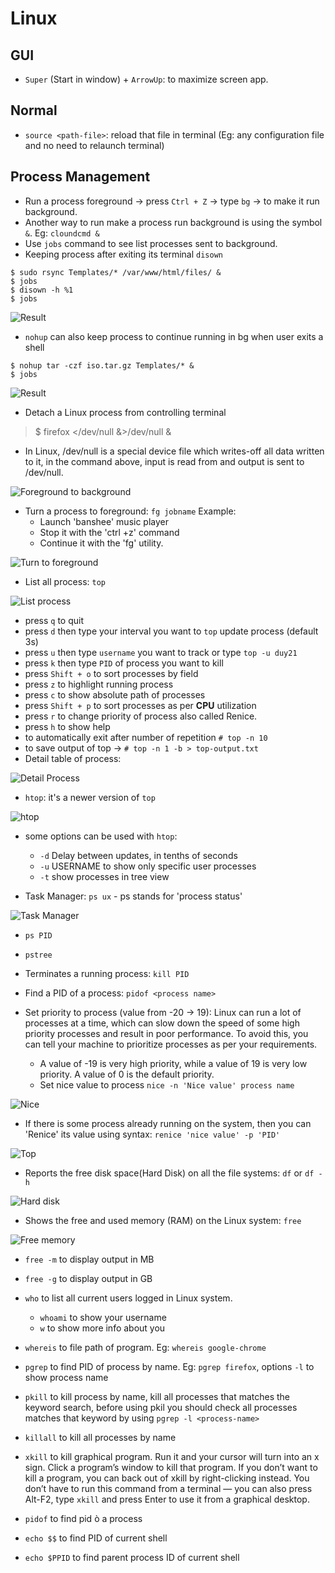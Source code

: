 # Linux

## GUI
- `Super` (Start in window) + `ArrowUp`: to maximize screen app.

## Normal
- `source <path-file>`: reload that file in terminal (Eg: any configuration file and no need to relaunch terminal)

## Process Management
- Run a process foreground -> press `Ctrl + Z` -> type `bg` -> to make it run background.
- Another way to run make a process run background is using the symbol `&`. Eg: `cloundcmd &`
- Use `jobs` command to see list processes sent to background.
- Keeping process after exiting its terminal `disown`
```shell
$ sudo rsync Templates/* /var/www/html/files/ &
$ jobs
$ disown -h %1
$ jobs
```
![Result](https://www.tecmint.com/wp-content/uploads/2016/10/Keep-Linux-Processes-Running.png)

- `nohup` can also keep process to continue running in bg when user exits a shell
```shell
$ nohup tar -czf iso.tar.gz Templates/* &
$ jobs
```

![Result](https://www.tecmint.com/wp-content/uploads/2016/10/Put-Linux-Process-in-Background.png)

- Detach a Linux process from controlling terminal 
> $ firefox </dev/null &>/dev/null &
  
  - In Linux, /dev/null is a special device file which writes-off all data written to it, in the command above, input is read from and output is sent to /dev/null.

![Foreground to background](https://www.guru99.com/images/bg.jpg)

- Turn a process to foreground: `fg jobname`
  Example:
  - Launch 'banshee' music player
  - Stop it with the 'ctrl +z' command
  - Continue it with the 'fg' utility.
  
![Turn to foreground](https://www.guru99.com/images/fg.png)

- List all process: `top`

![List process](https://www.guru99.com/images/top.png)

  - press `q` to quit
  - press `d` then type your interval you want to `top` update process (default 3s)
  - press `u` then type `username` you want to track or type `top -u duy21`
  - press `k` then type `PID` of process you want to kill
  - press `Shift + o` to sort processes by field
  - press `z` to highlight running process
  - press `c` to show absolute path of processes
  - press `Shift + p` to sort processes as per **CPU** utilization
  - press `r` to change priority of process also called Renice.
  - press `h` to show help
  - to automatically exit after <time> number of repetition `# top -n 10`
  - to save output of top -> `# top -n 1 -b > top-output.txt`
  - Detail table of process:

![Detail Process](https://i.ibb.co/YRN8rRY/Screenshot-from-2020-04-03-17-52-29.png)

- `htop`: it's a newer version of `top`

![htop](https://miro.medium.com/max/1400/1*lAAYOlCkrmhYkbXLQ05Ovg.png)

  - some options can be used with `htop`:
    - `-d` Delay between updates, in tenths of seconds
    - `-u` USERNAME to show only specific user processes
    - `-t` show processes in tree view

- Task Manager: `ps ux` - ps stands for 'process status'

![Task Manager](https://www.guru99.com/images/ps.png)
  
  - `ps PID`
  - `pstree`

- Terminates a running process: `kill PID`
- Find a PID of a process: `pidof <process name>`

- Set priority to process (value from -20 -> 19): Linux can run a lot of processes at a time, which can slow down the speed of some high priority processes and result in poor performance. To avoid this, you can tell your machine to prioritize processes as per your requirements.
  - A value of -19 is very high priority, while a value of 19 is very low priority. A value of 0 is the default priority.
  - Set nice value to process `nice -n 'Nice value' process name`
  
![Nice](https://www.guru99.com/images/changing_niceness.png)
  
  - If there is some process already running on the system, then you can 'Renice' its value using syntax: `renice 'nice value' -p 'PID'`
  
![Top](https://www.guru99.com/images/renicing.png)

- Reports the free disk space(Hard Disk) on all the file systems: `df` or `df -h`

![Hard disk](https://www.guru99.com/images/df.png)

- Shows the free and used memory (RAM) on the Linux system: `free`

![Free memory](https://www.guru99.com/images/free.png)

  - `free -m` to display output in MB

  - `free -g` to display output in GB

- `who` to list all current users logged in Linux system.
  - `whoami` to show your username
  - `w` to show more info about you
  
- `whereis` to file path of program. Eg: `whereis google-chrome`
- `pgrep` to find PID of process by name. Eg: `pgrep firefox`, options `-l` to show process name
- `pkill` to kill process by name, kill all processes that matches the keyword search, before using pkil you should check all processes matches that keyword by using `pgrep -l <process-name>`
- `killall` to kill all processes by name
- `xkill` to kill graphical program. Run it and your cursor will turn into an x sign. Click a program’s window to kill that program. If you don’t want to kill a program, you can back out of xkill by right-clicking instead. You don’t have to run this command from a terminal — you can also press Alt-F2, type `xkill` and press Enter to use it from a graphical desktop.

- `pidof` to find pid ò a process
- `echo $$` to find PID of current shell
- `echo $PPID` to find parent process ID of current shell
























